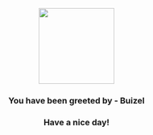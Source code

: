 <p align="center">
            <img src="https://raw.githubusercontent.com/PokeAPI/sprites/master/sprites/pokemon/418.png" width="150" height="150">
          </p>
          <h3 align="center">You have been greeted by - <b>Buizel</b></h3>
          <h3 align="center">Have a nice day!</h3>
        